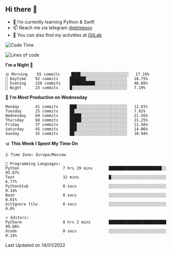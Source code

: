 ## Hi there 👋
- 🌱 I’m currently learning Python & Swift
- 📫 Reach me via telegram [@etimesoy](https://t.me/etimesoy/)
- 🦊 You can also find my activities at [GitLab](https://gitlab.com/etimesoy)

<!--START_SECTION:waka-->
![Code Time](http://img.shields.io/badge/Code%20Time-754%20hrs%203%20mins-blue)

![Lines of code](https://img.shields.io/badge/From%20Hello%20World%20I%27ve%20Written-181%20Thousand%20lines%20of%20code-blue)

**I'm a Night 🦉** 

```text
🌞 Morning    55 commits     ████░░░░░░░░░░░░░░░░░░░░░   17.19% 
🌆 Daytime    92 commits     ███████░░░░░░░░░░░░░░░░░░   28.75% 
🌃 Evening    150 commits    ███████████░░░░░░░░░░░░░░   46.88% 
🌙 Night      23 commits     █░░░░░░░░░░░░░░░░░░░░░░░░   7.19%

```
📅 **I'm Most Productive on Wednesday** 

```text
Monday       41 commits     ███░░░░░░░░░░░░░░░░░░░░░░   12.81% 
Tuesday      25 commits     ██░░░░░░░░░░░░░░░░░░░░░░░   7.81% 
Wednesday    69 commits     █████░░░░░░░░░░░░░░░░░░░░   21.56% 
Thursday     68 commits     █████░░░░░░░░░░░░░░░░░░░░   21.25% 
Friday       37 commits     ███░░░░░░░░░░░░░░░░░░░░░░   11.56% 
Saturday     45 commits     ███░░░░░░░░░░░░░░░░░░░░░░   14.06% 
Sunday       35 commits     ██░░░░░░░░░░░░░░░░░░░░░░░   10.94%

```


📊 **This Week I Spent My Time On** 

```text
⌚︎ Time Zone: Europe/Moscow

💬 Programming Languages: 
Python                   7 hrs 29 mins       ███████████████████████░░   93.07% 
Text                     32 mins             █░░░░░░░░░░░░░░░░░░░░░░░░   6.77% 
PythonStub               0 secs              ░░░░░░░░░░░░░░░░░░░░░░░░░   0.14% 
Bash                     0 secs              ░░░░░░░░░░░░░░░░░░░░░░░░░   0.01% 
GitIgnore file           0 secs              ░░░░░░░░░░░░░░░░░░░░░░░░░   0.0%

🔥 Editors: 
PyCharm                  8 hrs 2 mins        █████████████████████████   99.86% 
Xcode                    0 secs              ░░░░░░░░░░░░░░░░░░░░░░░░░   0.14%

```


 Last Updated on 14/01/2022
<!--END_SECTION:waka-->
